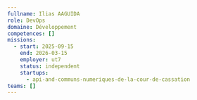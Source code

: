 ```yaml
---
fullname: Ilias AAGUIDA
role: DevOps
domaine: Développement
competences: []
missions:
  - start: 2025-09-15
    end: 2026-03-15
    employer: ut7
    status: independent
    startups:
      - api-and-communs-numeriques-de-la-cour-de-cassation
teams: []
---
```

